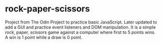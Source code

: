 # rock-paper-scissors
Project from The Odin Project to practice basic JavaScript. Later updated to add a GUI and practice event listeners and DOM manipulation. It is a simple rock, paper, scissors game against a computer where first to 5 points wins. A win is 1 point while a draw is 0 point.
